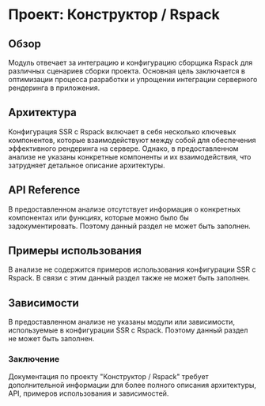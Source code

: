 # Проект: Конструктор / Rspack

## Обзор
Модуль отвечает за интеграцию и конфигурацию сборщика Rspack для различных сценариев сборки проекта. Основная цель заключается в оптимизации процесса разработки и упрощении интеграции серверного рендеринга в приложения.

## Архитектура
Конфигурация SSR с Rspack включает в себя несколько ключевых компонентов, которые взаимодействуют между собой для обеспечения эффективного рендеринга на сервере. Однако, в предоставленном анализе не указаны конкретные компоненты и их взаимодействия, что затрудняет детальное описание архитектуры.

## API Reference
В предоставленном анализе отсутствует информация о конкретных компонентах или функциях, которые можно было бы задокументировать. Поэтому данный раздел не может быть заполнен.

## Примеры использования
В анализе не содержится примеров использования конфигурации SSR с Rspack. В связи с этим данный раздел также не может быть заполнен.

## Зависимости
В предоставленном анализе не указаны модули или зависимости, используемые в конфигурации SSR с Rspack. Поэтому данный раздел не может быть заполнен.

### Заключение
Документация по проекту "Конструктор / Rspack" требует дополнительной информации для более полного описания архитектуры, API, примеров использования и зависимостей.